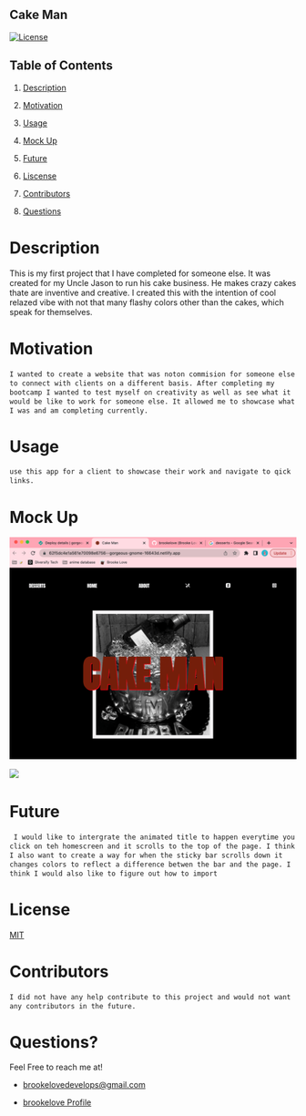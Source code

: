 ## Cake Man

[![License](https://img.shields.io/badge/License-MIT-lightblue.svg)](https://www.boost.org/LICENSE_1_0.txt)

## Table of Contents

1. [Description](#descript)

2. [Motivation](#motivation)

3. [Usage](#usage)

4. [Mock Up](#mock-up)

5. [Future](#future)

6. [Liscense](#license)

7. [Contributors](#contributors)

8. [Questions](#questions)

# Description

This is my first project that I have completed for someone else. It was created for my Uncle Jason to run his cake business. He makes crazy cakes thate are inventive and creative. I created this with the intention of cool relazed vibe with not that many flashy colors other than the cakes, which speak for themselves.

# Motivation

    I wanted to create a website that was noton commision for someone else to connect with clients on a different basis. After completing my bootcamp I wanted to test myself on creativity as well as see what it would be like to work for someone else. It allowed me to showcase what I was and am completing currently.

# Usage

    use this app for a client to showcase their work and navigate to qick links.

# Mock Up

![Image of Cake Man](./screenShots/cakeManWeb.png)

<!-- ![Gif of Cake Man](./screenShots/cakeManVideo.gif) -->

<img src="./screenShots/cakeManVideo2.gif" width="650" />

# Future

     I would like to intergrate the animated title to happen everytime you click on teh homescreen and it scrolls to the top of the page. I think I also want to create a way for when the sticky bar scrolls down it changes colors to reflect a difference betwen the bar and the page. I think I would also like to figure out how to import

# License

[MIT](./LICENSE)

# Contributors

    I did not have any help contribute to this project and would not want any contributors in the future.

# Questions?

Feel Free to reach me at!

- [brookelovedevelops@gmail.com](brookelovedevelops@gmail.com)

- [brookelove Profile](!https://github.com/brookelove)
